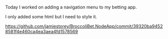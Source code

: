 Today I worked on adding a navigation menu to my betting app.

I only added some html but I need to style it.

https://github.com/jamiestorey/BroccoliBet.NodeApp/commit/39320ba94528581f4e460ca4ea3aea4fd1578569
